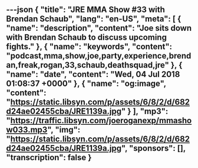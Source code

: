 ---json
{
  "title": "JRE MMA Show #33 with Brendan Schaub",
  "lang": "en-US",
  "meta": [
    {
      "name": "description",
      "content": "Joe sits down with Brendan Schaub to discuss upcoming fights."
    },
    {
      "name": "keywords",
      "content": "podcast,mma,show,joe,party,experience,brendan,freak,rogan,33,schaub,deathsquad,jre"
    },
    {
      "name": "date",
      "content": "Wed, 04 Jul 2018 01:08:37 +0000"
    },
    {
      "name": "og:image",
      "content": "https://static.libsyn.com/p/assets/6/8/2/d/682d24ae02455cba/JRE1139a.jpg"
    }
  ],
  "mp3": "https://traffic.libsyn.com/joeroganexp/mmashow033.mp3",
  "img": "https://static.libsyn.com/p/assets/6/8/2/d/682d24ae02455cba/JRE1139a.jpg",
  "sponsors": [],
  "transcription": false
}
---
<episode-header />

<timemark seconds="0" />

<transcribe-call-to-action />

<episode-footer />